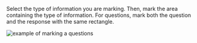 Select the type of information you are marking. Then, mark the area containing the type of information. 
For questions, mark both the question and the response with the same rectangle.

![example of marking a questions](assets/two_part_att_ex.png)
